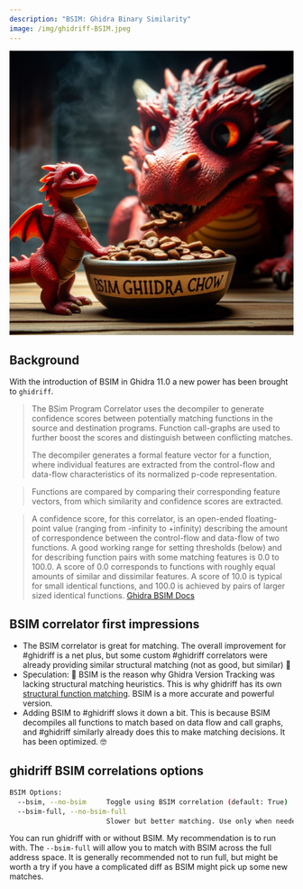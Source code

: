```yaml
---
description: "BSIM: Ghidra Binary Similarity"
image: /img/ghidriff-BSIM.jpeg
---
```


![ghidriff BSIM](../../static/img/ghidriff-BSIM.jpeg)

## Background

With the introduction of BSIM in Ghidra 11.0 a new power has been brought to `ghidriff`.

> The BSim Program Correlator uses the decompiler to generate confidence scores between potentially matching functions in the source and destination programs. Function call-graphs are used to further boost the scores and distinguish between conflicting matches.
> 
> The decompiler generates a formal feature vector for a function, where individual features are extracted from the control-flow and data-flow characteristics of its normalized p-code representation.

> Functions are compared by comparing their corresponding feature vectors, from which similarity and confidence scores are extracted.

> A confidence score, for this correlator, is an open-ended floating-point value (ranging from -infinity to +infinity) describing the amount of correspondence between the control-flow and data-flow of two functions. A good working range for setting thresholds (below) and for describing function pairs with some matching features is 0.0 to 100.0. A score of 0.0 corresponds to functions with roughly equal amounts of similar and dissimilar features. A score of 10.0 is typical for small identical functions, and 100.0 is achieved by pairs of larger sized identical functions.
> [Ghidra BSIM Docs](https://github.com/NationalSecurityAgency/ghidra/blob/bd76ec5fc8917699d0f10e9afeff088d30f2f4fa/Ghidra/Features/VersionTrackingBSim/src/main/help/help/topics/BSimCorrelator/BSim_Correlator.html)


## BSIM correlator first impressions
- The BSIM correlator is great for matching. The overall improvement for #ghidriff is a net plus, but some custom #ghidriff correlators were already providing similar structural matching (not as good, but similar) 💪
- Speculation: 🧐 BSIM is the reason why Ghidra Version Tracking was lacking structural matching heuristics. This is why ghidriff has its own [structural function matching](https://github.com/clearbluejar/ghidriff/blob/main/ghidriff/correlators.py#L14-L103). BSIM is a more accurate and powerful version. 
- Adding BSIM to #ghidriff slows it down a bit. This is because BSIM decompiles all functions to match based on data flow and call graphs, and #ghidriff similarly already does this to make matching decisions. It has been optimized. 🤓 

## ghidriff BSIM correlations options

```bash
BSIM Options:
  --bsim, --no-bsim     Toggle using BSIM correlation (default: True)
  --bsim-full, --no-bsim-full
                        Slower but better matching. Use only when needed (default: False)
```

You can run ghidriff with or without BSIM.  My recommendation is to run with.  The `--bsim-full` will allow you to match with BSIM across the full address space. It is generally recommended not to run full, but might be worth a try if you have a complicated diff as BSIM might pick up some new matches.